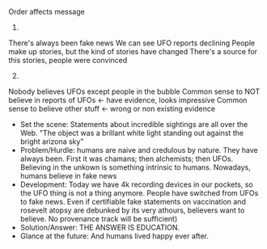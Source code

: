 Order affects message

1.
There's always been fake news
We can see UFO reports declining
People make up stories, but the kind of stories have changed
There's a source for this stories, people were convinced

2.
Nobody believes UFOs except people in the bubble
Common sense to NOT believe in reports of UFOs <- have evidence, looks impressive
Common sense to believe other stuff <- wrong or non existing evidence

- Set the scene: Statements about incredible sightings are all over the Web. "The object was a brillant white light standing out against the bright arizona sky"
- Problem/Hurdle: humans are naive and credulous by nature. They have always been. First it was chamans; then alchemists; then UFOs. Believing in the unkown is something intrinsic to humans. Nowadays, humans believe in fake news
- Development: Today we have 4k recording devices in our pockets, so the UFO thing is not a thing anymore. People have switched from UFOs to fake news. Even if certifiable fake statements on vaccination and rosevelt atopsy are debunked by its very athours, believers want to believe. No provenance track will be sufficient)
- Solution/Answer: THE ANSWER IS EDUCATION.
- Glance at the future: And humans lived happy ever after.

